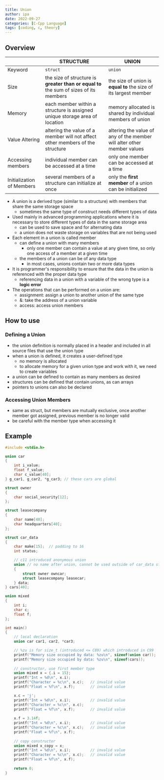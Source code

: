 ```yaml
---
title: Union
author: ipa
date: 2022-09-27
categories: [C-Cpp Language]
tags: [coding, c, theory]
---
```


## Overview

|                           | STRUCTURE                                                    | UNION                                                        |
| ------------------------- | ------------------------------------------------------------ | ------------------------------------------------------------ |
| Keyword                   | `struct`                                                     | `union`                                                      |
| Size                      | the size of structure is **greater than or equal to** the sum of sizes of its members | the size of union is **equal to** the size of its largest member |
| Memory                    | each member within a structure is assigned unique storage area of location | memory allocated is shared by individual members of union    |
| Value Altering            | altering the value of a member will not affect other members of the structure | altering the value of any of the member will alter other member values |
| Accessing members         | individual member can be accessed at a time                  | only one member can be accessed at a time                    |
| Initialization of Members | several members of a structure can initialize at once        | only the **first member** of a union can be initialized      |

- A union is a derived type (similar to a structure) with members that share the same storage space
  - sometimes the same type of construct needs different types of data
- Used mainly in advanced programming applications where it is necessary to store different types of data in the same storage area
  - can be used to save space and for alternating data
  - a union does not waste storage on variables that are not being used
- Each element in a union is called member
  - can define a union with many members
    - only one member can contain a value at any given time, so only one access of a member at a given time
  - the members of a union can be of any data type
    - in most cases, unions contain two or more data types
- It is programmer's responsibility to ensure that the data in the union is referenced with the proper data type
  - referencing data in a union with a variable of the wrong type is a **logic error**
- The operations that can be performed on a union are:
  - assignment: assign a union to another union of the same type
  - &: take the address of a union variable
  - access: access union members

## How to use

### Defining a Union

- the union definition is normally placed in a header and included in all source files that use the union type
- when a union is defined, it creates a user-defined type
  - no memory is allocated
  - to allocate memory for a given union type and work with it, we need to create variables
- a union can be defined to contain as many members as desired
- structures can be defined that contain unions, as can arrays
- pointers to unions can also be declared

### Accessing Union Members

- same as struct, but members are mutually exclusive, once another member got assigned, previous member is no longer valid
- be careful with the member type when accessing it

## Example

```c
#include <stdio.h>

union car 
{
    int i_value;
    float f_value;
    char c_value[40];
} g_car1, g_car2, *g_car3; // these cars are global

struct owner
{
    char social_security[12];
};

struct leasecompany
{
    char name[40];
    char headquarters[40];
};

struct car_data
{
    char make[15];  // padding to 16
    int status;

    // c11 introduced anonymous union
    union // no name after union, cannot be used outside of car_data struct
    {
        struct owner owncar;
        struct leasecompany leasecar;
    } data;
} cars[40];

union mixed
{
    int i;
    char c;
    float f;
};

int main()
{
    // local declaration
    union car car1, car2, *car3; 

    // %zu is for size_t (introduced <= C89) which introduced in C99
    printf("Memory size occupied by data: %zu\n", sizeof(union car));   // 40
    printf("Memory size occupied by data: %zu\n", sizeof(cars));        // 4000 = 100 * 40
	
    // constructor, use first member type
    union mixed x = {.i = 15};
    printf("Int = %d\n", x.i);
    printf("Character = %c\n", x.c);   // invalid value
    printf("Float = %f\n", x.f);       // invalid value

    x.c = 'j';
    printf("Int = %d\n", x.i);         // invalid value
    printf("Character = %c\n", x.c);
    printf("Float = %f\n", x.f);       // invalid value
    
    x.f = 3.14f;
    printf("Int = %d\n", x.i);         // invalid value
    printf("Character = %c\n", x.c);   // invalid value
    printf("Float = %f\n", x.f);
	
    // copy constructor
    union mixed x_copy = x;
    printf("Int = %d\n", x.i);         // invalid value
    printf("Character = %c\n", x.c);   // invalid value
    printf("Float = %f\n", x.f);
    
    return 0;
}
```
